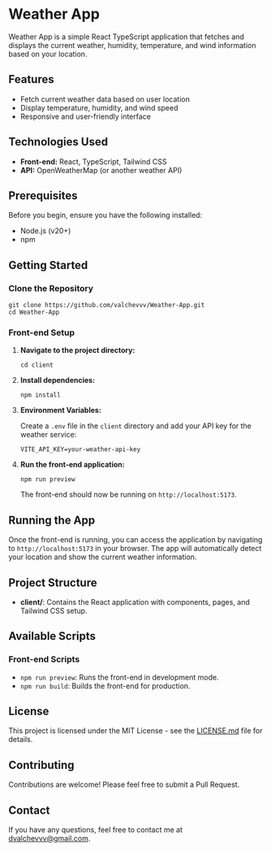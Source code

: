 <h1>Weather App</h1>

<p>Weather App is a simple React TypeScript application that fetches and displays the current weather, humidity, temperature, and wind information based on your location.</p>

<h2>Features</h2>
<ul>
  <li>Fetch current weather data based on user location</li>
  <li>Display temperature, humidity, and wind speed</li>
  <li>Responsive and user-friendly interface</li>
</ul>

<h2>Technologies Used</h2>
<ul>
  <li><strong>Front-end:</strong> React, TypeScript, Tailwind CSS</li>
  <li><strong>API:</strong> OpenWeatherMap (or another weather API)</li>
</ul>

<h2>Prerequisites</h2>
<p>Before you begin, ensure you have the following installed:</p>
<ul>
  <li>Node.js (v20+)</li>
  <li>npm</li>
</ul>

<h2>Getting Started</h2>

<h3>Clone the Repository</h3>
<pre><code>git clone https://github.com/valchevvv/Weather-App.git
cd Weather-App
</code></pre>

<h3>Front-end Setup</h3>
<ol>
  <li><strong>Navigate to the project directory:</strong>
    <pre><code>cd client</code></pre>
  </li>
  <li><strong>Install dependencies:</strong>
    <pre><code>npm install</code></pre>
  </li>
  <li><strong>Environment Variables:</strong>
    <p>Create a <code>.env</code> file in the <code>client</code> directory and add your API key for the weather service:</p>
    <pre><code>VITE_API_KEY=your-weather-api-key
</code></pre>
  </li>
  <li><strong>Run the front-end application:</strong>
    <pre><code>npm run preview</code></pre>
    <p>The front-end should now be running on <code>http://localhost:5173</code>.</p>
  </li>
</ol>

<h2>Running the App</h2>
<p>Once the front-end is running, you can access the application by navigating to <code>http://localhost:5173</code> in your browser. The app will automatically detect your location and show the current weather information.</p>

<h2>Project Structure</h2>
<ul>
  <li><strong>client/</strong>: Contains the React application with components, pages, and Tailwind CSS setup.</li>
</ul>

<h2>Available Scripts</h2>

<h3>Front-end Scripts</h3>
<ul>
  <li><code>npm run preview</code>: Runs the front-end in development mode.</li>
  <li><code>npm run build</code>: Builds the front-end for production.</li>
</ul>

<h2>License</h2>
<p>This project is licensed under the MIT License - see the <a href="LICENSE.md">LICENSE.md</a> file for details.</p>

<h2>Contributing</h2>
<p>Contributions are welcome! Please feel free to submit a Pull Request.</p>

<h2>Contact</h2>
<p>If you have any questions, feel free to contact me at <a href="mailto:dvalchevvv@gmail.com">dvalchevvv@gmail.com</a>.</p>
